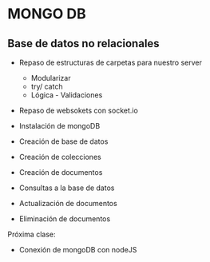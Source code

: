 # MONGO DB


## Base de datos no relacionales 

- Repaso de estructuras de carpetas para nuestro server
    - Modularizar
    - try/ catch 
    - Lógica - Validaciones
- Repaso de websokets con socket.io

- Instalación de mongoDB
- Creación de base de datos
- Creación de colecciones
- Creación de documentos
- Consultas a la base de datos
- Actualización de documentos
- Eliminación de documentos

Próxima clase:
- Conexión de mongoDB con nodeJS